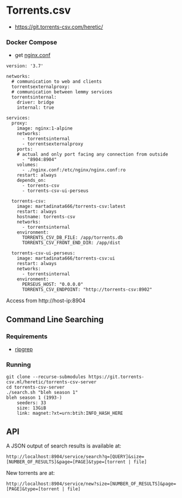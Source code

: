 # Torrents.csv

* https://git.torrents-csv.com/heretic/
<!-- Torrents.csv - An open source, collaborative repository of torrents, with a self-hostable web server.   -->

### Docker Compose
* get [nginx.conf](https://git.torrents-csv.com/heretic/torrents-csv-server/src/branch/main/docker/prod/nginx.conf)
```
version: '3.7'

networks:
  # communication to web and clients
  torrentsexternalproxy:
  # communication between lemmy services
  torrentsinternal:
    driver: bridge
    internal: true

services:
  proxy:
    image: nginx:1-alpine
    networks:
      - torrentsinternal
      - torrentsexternalproxy
    ports:
    # actual and only port facing any connection from outside 
      - "8904:8904"
    volumes:
      - ./nginx.conf:/etc/nginx/nginx.conf:ro
    restart: always
    depends_on:
      - torrents-csv
      - torrents-csv-ui-perseus

  torrents-csv:
    image: martadinata666/torrents-csv:latest
    restart: always
    hostname: torrents-csv
    networks:
      - torrentsinternal
    environment:
      TORRENTS_CSV_DB_FILE: /app/torrents.db 
      TORRENTS_CSV_FRONT_END_DIR: /app/dist

  torrents-csv-ui-perseus:
    image: martadinata666/torrents-csv:ui
    restart: always
    networks:
      - torrentsinternal
    environment:
      PERSEUS_HOST: "0.0.0.0"
      TORRENTS_CSV_ENDPOINT: "http://torrents-csv:8902"
```
Access from http://host-ip:8904

## Command Line Searching

### Requirements

- [ripgrep](https://github.com/BurntSushi/ripgrep)

### Running

```
git clone --recurse-submodules https://git.torrents-csv.ml/heretic/torrents-csv-server
cd torrents-csv-server
./search.sh "bleh season 1"
bleh season 1 (1993-)
	seeders: 33
	size: 13GiB
	link: magnet:?xt=urn:btih:INFO_HASH_HERE
```

## API

A JSON output of search results is available at:

`http://localhost:8904/service/search?q=[QUERY]&size=[NUMBER_OF_RESULTS]&page=[PAGE]&type=[torrent | file]`

New torrents are at:

`http://localhost:8904/service/new?size=[NUMBER_OF_RESULTS]&page=[PAGE]&type=[torrent | file]`

